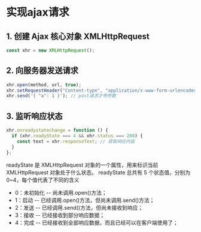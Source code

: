 # 实现ajax请求

## 1. 创建 Ajax 核心对象 XMLHttpRequest

```js
const xhr = new XMLHttpRequest();
```

## 2. 向服务器发送请求

```js
xhr.open(method, url, true);
xhr.setRequestHeader("Content-type", "application/x-www-form-urlencoded");
xhr.send('{ "a": 1 }'); // post请求才带参数
```

## 3. 监听响应状态

```js
xhr.onreadystatechange = function () {
  if (xhr.readyState === 4 && xhr.status === 200) {
    const text = xhr.responseText; // 获取响应内容
  }
};
```

readyState 是 XMLHttpRequest 对象的一个属性，用来标识当前 XMLHttpRequest 对象处于什么状态。
readyState 总共有 5 个状态值，分别为 0~4，每个值代表了不同的含义

- 0：未初始化 -- 尚未调用.open()方法；
- 1：启动 -- 已经调用.open()方法，但尚未调用.send()方法；
- 2：发送 -- 已经调用.send()方法，但尚未接收到响应；
- 3：接收 -- 已经接收到部分响应数据；
- 4：完成 -- 已经接收到全部响应数据，而且已经可以在客户端使用了；
